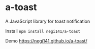 # a-toast

A JavaScript library for toast notification

Install
``npm install negi141/a-toast``

Demo
https://negi141.github.io/a-toast/

